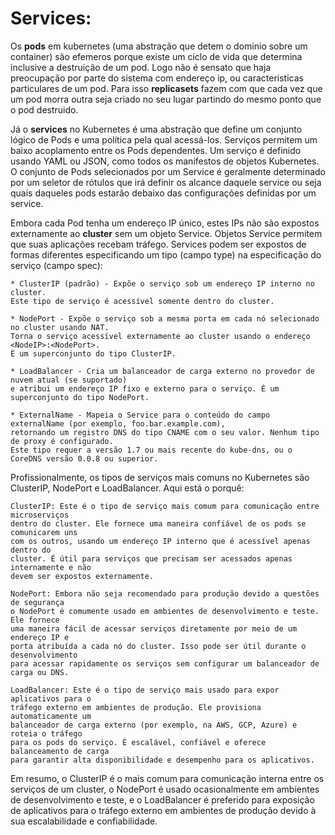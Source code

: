 # Services: 

Os **pods** em kubernetes (uma abstração que detem o dominio sobre um container) são efemeros porque existe um ciclo de vida que determina inclusive a destruição de um pod. Logo não é sensato que haja preocupação por parte do sistema com endereço ip, ou caracteristicas particulares de um pod. Para isso **replicasets** fazem com que cada vez que um pod morra outra seja criado no seu lugar partindo do mesmo ponto que o pod destruido.

Já o **services** no Kubernetes é uma abstração que define um conjunto lógico de Pods e uma política pela qual acessá-los. Serviços permitem um baixo acoplamento entre os Pods dependentes. Um serviço é definido usando YAML ou JSON, como todos os manifestos de objetos Kubernetes. O conjunto de Pods selecionados por um Service é geralmente determinado por um seletor de rótulos que irá definir os alcance daquele service ou seja quais daqueles pods estarão debaixo das configurações definidas por um service.

Embora cada Pod tenha um endereço IP único, estes IPs não são expostos externamente ao **cluster** sem um objeto Service. Objetos Service permitem que suas aplicações recebam tráfego. Services podem ser expostos de formas diferentes especificando um tipo (campo type) na especificação do serviço (campo spec):

    * ClusterIP (padrão) - Expõe o serviço sob um endereço IP interno no cluster. 
    Este tipo de serviço é acessível somente dentro do cluster.

    * NodePort - Expõe o serviço sob a mesma porta em cada nó selecionado no cluster usando NAT.
    Torna o serviço acessível externamente ao cluster usando o endereço <NodeIP>:<NodePort>. 
    É um superconjunto do tipo ClusterIP.
    
    * LoadBalancer - Cria um balanceador de carga externo no provedor de nuvem atual (se suportado) 
    e atribui um endereço IP fixo e externo para o serviço. É um superconjunto do tipo NodePort.

    * ExternalName - Mapeia o Service para o conteúdo do campo externalName (por exemplo, foo.bar.example.com), 
    retornando um registro DNS do tipo CNAME com o seu valor. Nenhum tipo de proxy é configurado. 
    Este tipo requer a versão 1.7 ou mais recente do kube-dns, ou o CoreDNS versão 0.0.8 ou superior.

Profissionalmente, os tipos de serviços mais comuns no Kubernetes são ClusterIP, NodePort e LoadBalancer. Aqui está o porquê:

    ClusterIP: Este é o tipo de serviço mais comum para comunicação entre microserviços
    dentro do cluster. Ele fornece uma maneira confiável de os pods se comunicarem uns
    com os outros, usando um endereço IP interno que é acessível apenas dentro do
    cluster. É útil para serviços que precisam ser acessados apenas internamente e não
    devem ser expostos externamente.

    NodePort: Embora não seja recomendado para produção devido a questões de segurança
    o NodePort é comumente usado em ambientes de desenvolvimento e teste. Ele fornece
    uma maneira fácil de acessar serviços diretamente por meio de um endereço IP e
    porta atribuída a cada nó do cluster. Isso pode ser útil durante o desenvolvimento
    para acessar rapidamente os serviços sem configurar um balanceador de carga ou DNS.

    LoadBalancer: Este é o tipo de serviço mais usado para expor aplicativos para o
    tráfego externo em ambientes de produção. Ele provisiona automaticamente um 
    balanceador de carga externo (por exemplo, na AWS, GCP, Azure) e roteia o tráfego 
    para os pods do serviço. É escalável, confiável e oferece balanceamento de carga 
    para garantir alta disponibilidade e desempenho para os aplicativos.

Em resumo, o ClusterIP é o mais comum para comunicação interna entre os serviços de um cluster, o NodePort é usado ocasionalmente em ambientes de desenvolvimento e teste, e o LoadBalancer é preferido para exposição de aplicativos para o tráfego externo em ambientes de produção devido à sua escalabilidade e confiabilidade.